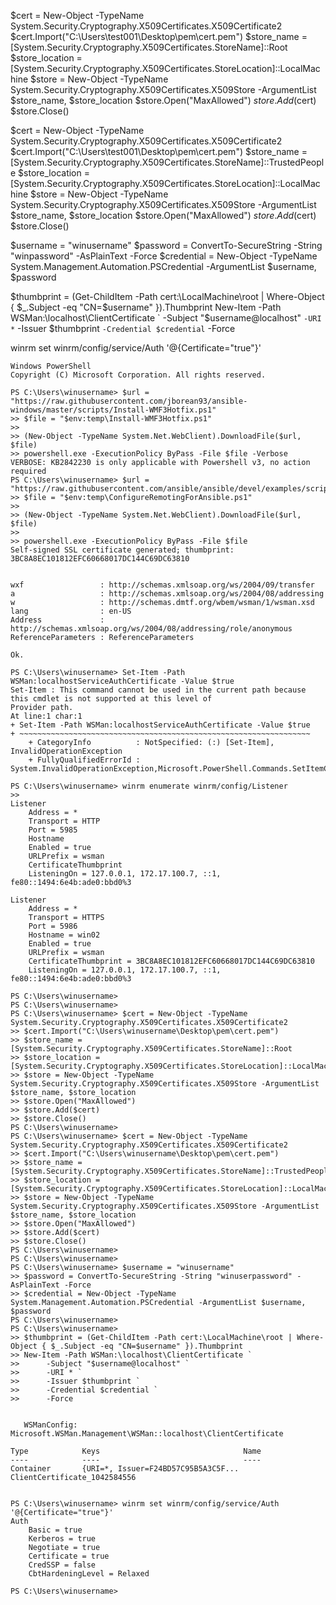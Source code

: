 $cert = New-Object -TypeName System.Security.Cryptography.X509Certificates.X509Certificate2
$cert.Import("C:\Users\test001\Desktop\pem\cert.pem")
$store_name = [System.Security.Cryptography.X509Certificates.StoreName]::Root
$store_location = [System.Security.Cryptography.X509Certificates.StoreLocation]::LocalMachine
$store = New-Object -TypeName System.Security.Cryptography.X509Certificates.X509Store -ArgumentList $store_name, $store_location
$store.Open("MaxAllowed")
$store.Add($cert)
$store.Close()


$cert = New-Object -TypeName System.Security.Cryptography.X509Certificates.X509Certificate2
$cert.Import("C:\Users\test001\Desktop\pem\cert.pem")
$store_name = [System.Security.Cryptography.X509Certificates.StoreName]::TrustedPeople
$store_location = [System.Security.Cryptography.X509Certificates.StoreLocation]::LocalMachine
$store = New-Object -TypeName System.Security.Cryptography.X509Certificates.X509Store -ArgumentList $store_name, $store_location
$store.Open("MaxAllowed")
$store.Add($cert)
$store.Close()


$username = "winusername"
$password = ConvertTo-SecureString -String "winpassword" -AsPlainText -Force
$credential = New-Object -TypeName System.Management.Automation.PSCredential -ArgumentList $username, $password


$thumbprint = (Get-ChildItem -Path cert:\LocalMachine\root | Where-Object { $_.Subject -eq "CN=$username" }).Thumbprint
New-Item -Path WSMan:\localhost\ClientCertificate `
     -Subject "$username@localhost" `
     -URI * `
     -Issuer $thumbprint `
     -Credential $credential `
     -Force

winrm set winrm/config/service/Auth '@{Certificate="true"}'
```
Windows PowerShell
Copyright (C) Microsoft Corporation. All rights reserved.

PS C:\Users\winusername> $url = "https://raw.githubusercontent.com/jborean93/ansible-windows/master/scripts/Install-WMF3Hotfix.ps1"
>> $file = "$env:temp\Install-WMF3Hotfix.ps1"
>>
>> (New-Object -TypeName System.Net.WebClient).DownloadFile($url, $file)
>> powershell.exe -ExecutionPolicy ByPass -File $file -Verbose
VERBOSE: KB2842230 is only applicable with Powershell v3, no action required
PS C:\Users\winusername> $url = "https://raw.githubusercontent.com/ansible/ansible/devel/examples/scripts/ConfigureRemotingForAnsible.ps1"
>> $file = "$env:temp\ConfigureRemotingForAnsible.ps1"
>>
>> (New-Object -TypeName System.Net.WebClient).DownloadFile($url, $file)
>>
>> powershell.exe -ExecutionPolicy ByPass -File $file
Self-signed SSL certificate generated; thumbprint: 3BC8A8EC101812EFC60668017DC144C69DC63810


wxf                 : http://schemas.xmlsoap.org/ws/2004/09/transfer
a                   : http://schemas.xmlsoap.org/ws/2004/08/addressing
w                   : http://schemas.dmtf.org/wbem/wsman/1/wsman.xsd
lang                : en-US
Address             : http://schemas.xmlsoap.org/ws/2004/08/addressing/role/anonymous
ReferenceParameters : ReferenceParameters

Ok.

PS C:\Users\winusername> Set-Item -Path WSMan:localhostServiceAuthCertificate -Value $true
Set-Item : This command cannot be used in the current path because this cmdlet is not supported at this level of
Provider path.
At line:1 char:1
+ Set-Item -Path WSMan:localhostServiceAuthCertificate -Value $true
+ ~~~~~~~~~~~~~~~~~~~~~~~~~~~~~~~~~~~~~~~~~~~~~~~~~~~~~~~~~~~~~~~~~
    + CategoryInfo          : NotSpecified: (:) [Set-Item], InvalidOperationException
    + FullyQualifiedErrorId : System.InvalidOperationException,Microsoft.PowerShell.Commands.SetItemCommand

PS C:\Users\winusername> winrm enumerate winrm/config/Listener
>>
Listener
    Address = *
    Transport = HTTP
    Port = 5985
    Hostname
    Enabled = true
    URLPrefix = wsman
    CertificateThumbprint
    ListeningOn = 127.0.0.1, 172.17.100.7, ::1, fe80::1494:6e4b:ade0:bbd0%3

Listener
    Address = *
    Transport = HTTPS
    Port = 5986
    Hostname = win02
    Enabled = true
    URLPrefix = wsman
    CertificateThumbprint = 3BC8A8EC101812EFC60668017DC144C69DC63810
    ListeningOn = 127.0.0.1, 172.17.100.7, ::1, fe80::1494:6e4b:ade0:bbd0%3

PS C:\Users\winusername>
PS C:\Users\winusername>
PS C:\Users\winusername> $cert = New-Object -TypeName System.Security.Cryptography.X509Certificates.X509Certificate2
>> $cert.Import("C:\Users\winusername\Desktop\pem\cert.pem")
>> $store_name = [System.Security.Cryptography.X509Certificates.StoreName]::Root
>> $store_location = [System.Security.Cryptography.X509Certificates.StoreLocation]::LocalMachine
>> $store = New-Object -TypeName System.Security.Cryptography.X509Certificates.X509Store -ArgumentList $store_name, $store_location
>> $store.Open("MaxAllowed")
>> $store.Add($cert)
>> $store.Close()
PS C:\Users\winusername>
PS C:\Users\winusername> $cert = New-Object -TypeName System.Security.Cryptography.X509Certificates.X509Certificate2
>> $cert.Import("C:\Users\winusername\Desktop\pem\cert.pem")
>> $store_name = [System.Security.Cryptography.X509Certificates.StoreName]::TrustedPeople
>> $store_location = [System.Security.Cryptography.X509Certificates.StoreLocation]::LocalMachine
>> $store = New-Object -TypeName System.Security.Cryptography.X509Certificates.X509Store -ArgumentList $store_name, $store_location
>> $store.Open("MaxAllowed")
>> $store.Add($cert)
>> $store.Close()
PS C:\Users\winusername>
PS C:\Users\winusername>
PS C:\Users\winusername> $username = "winusername"
>> $password = ConvertTo-SecureString -String "winuserpassword" -AsPlainText -Force
>> $credential = New-Object -TypeName System.Management.Automation.PSCredential -ArgumentList $username, $password
PS C:\Users\winusername>
PS C:\Users\winusername>
>> $thumbprint = (Get-ChildItem -Path cert:\LocalMachine\root | Where-Object { $_.Subject -eq "CN=$username" }).Thumbprint
>> New-Item -Path WSMan:\localhost\ClientCertificate `
>>      -Subject "$username@localhost" `
>>      -URI * `
>>      -Issuer $thumbprint `
>>      -Credential $credential `
>>      -Force


   WSManConfig: Microsoft.WSMan.Management\WSMan::localhost\ClientCertificate

Type            Keys                                Name
----            ----                                ----
Container       {URI=*, Issuer=F24BD57C95B5A3C5F... ClientCertificate_1042584556


PS C:\Users\winusername> winrm set winrm/config/service/Auth '@{Certificate="true"}'
Auth
    Basic = true
    Kerberos = true
    Negotiate = true
    Certificate = true
    CredSSP = false
    CbtHardeningLevel = Relaxed

PS C:\Users\winusername>
```
